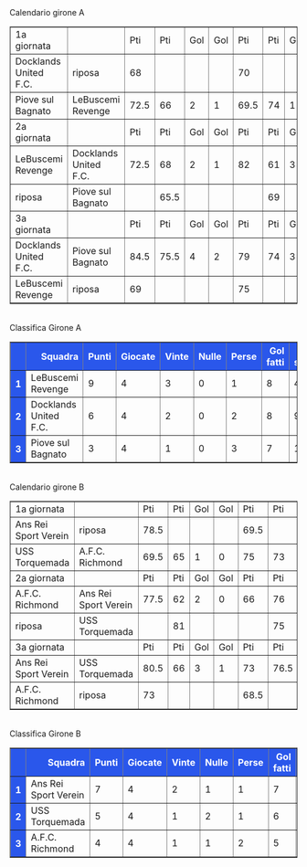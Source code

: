 <style>th{background-color: rgb(42, 87, 235);color: white;}</style><th>Calendario girone A</th><table border="1" class="dataframe">
  <tbody>
    <tr>
      <td>1a giornata</td>
      <td></td>
      <td>Pti</td>
      <td>Pti</td>
      <td>Gol</td>
      <td>Gol</td>
      <td>Pti</td>
      <td>Pti</td>
      <td>Gol</td>
      <td>Gol</td>
    </tr>
    <tr>
      <td>Docklands United F.C.</td>
      <td>riposa</td>
      <td>68</td>
      <td></td>
      <td></td>
      <td></td>
      <td>70</td>
      <td></td>
      <td></td>
      <td></td>
    </tr>
    <tr>
      <td>Piove sul Bagnato</td>
      <td>LeBuscemi Revenge</td>
      <td>72.5</td>
      <td>66</td>
      <td>2</td>
      <td>1</td>
      <td>69.5</td>
      <td>74</td>
      <td>1</td>
      <td>2</td>
    </tr>
    <tr>
      <td>2a giornata</td>
      <td></td>
      <td>Pti</td>
      <td>Pti</td>
      <td>Gol</td>
      <td>Gol</td>
      <td>Pti</td>
      <td>Pti</td>
      <td>Gol</td>
      <td>Gol</td>
    </tr>
    <tr>
      <td>LeBuscemi Revenge</td>
      <td>Docklands United F.C.</td>
      <td>72.5</td>
      <td>68</td>
      <td>2</td>
      <td>1</td>
      <td>82</td>
      <td>61</td>
      <td>3</td>
      <td>0</td>
    </tr>
    <tr>
      <td>riposa</td>
      <td>Piove sul Bagnato</td>
      <td></td>
      <td>65.5</td>
      <td></td>
      <td></td>
      <td></td>
      <td>69</td>
      <td></td>
      <td></td>
    </tr>
    <tr>
      <td>3a giornata</td>
      <td></td>
      <td>Pti</td>
      <td>Pti</td>
      <td>Gol</td>
      <td>Gol</td>
      <td>Pti</td>
      <td>Pti</td>
      <td>Gol</td>
      <td>Gol</td>
    </tr>
    <tr>
      <td>Docklands United F.C.</td>
      <td>Piove sul Bagnato</td>
      <td>84.5</td>
      <td>75.5</td>
      <td>4</td>
      <td>2</td>
      <td>79</td>
      <td>74</td>
      <td>3</td>
      <td>2</td>
    </tr>
    <tr>
      <td>LeBuscemi Revenge</td>
      <td>riposa</td>
      <td>69</td>
      <td></td>
      <td></td>
      <td></td>
      <td>75</td>
      <td></td>
      <td></td>
      <td></td>
    </tr>
  </tbody>
</table><th><br/></th><th>Classifica Girone A</th><table border="1" class="dataframe">
  <thead>
    <tr style="text-align: right;">
      <th></th>
      <th>Squadra</th>
      <th>Punti</th>
      <th>Giocate</th>
      <th>Vinte</th>
      <th>Nulle</th>
      <th>Perse</th>
      <th>Gol fatti</th>
      <th>Gol subiti</th>
      <th>Diff. Reti</th>
      <th>Punti tot.</th>
      <th>Media pti</th>
    </tr>
  </thead>
  <tbody>
    <tr>
      <th>1</th>
      <td>LeBuscemi Revenge</td>
      <td>9</td>
      <td>4</td>
      <td>3</td>
      <td>0</td>
      <td>1</td>
      <td>8</td>
      <td>4</td>
      <td>4</td>
      <td>438.5</td>
      <td>73.08</td>
    </tr>
    <tr>
      <th>2</th>
      <td>Docklands United F.C.</td>
      <td>6</td>
      <td>4</td>
      <td>2</td>
      <td>0</td>
      <td>2</td>
      <td>8</td>
      <td>9</td>
      <td>-1</td>
      <td>430.5</td>
      <td>71.75</td>
    </tr>
    <tr>
      <th>3</th>
      <td>Piove sul Bagnato</td>
      <td>3</td>
      <td>4</td>
      <td>1</td>
      <td>0</td>
      <td>3</td>
      <td>7</td>
      <td>10</td>
      <td>-3</td>
      <td>426</td>
      <td>71.00</td>
    </tr>
  </tbody>
</table><th><br/></th><th>Calendario girone B</th><table border="1" class="dataframe">
  <tbody>
    <tr>
      <td>1a giornata</td>
      <td></td>
      <td>Pti</td>
      <td>Pti</td>
      <td>Gol</td>
      <td>Gol</td>
      <td>Pti</td>
      <td>Pti</td>
      <td>Gol</td>
      <td>Gol</td>
    </tr>
    <tr>
      <td>Ans Rei Sport Verein</td>
      <td>riposa</td>
      <td>78.5</td>
      <td></td>
      <td></td>
      <td></td>
      <td>69.5</td>
      <td></td>
      <td></td>
      <td></td>
    </tr>
    <tr>
      <td>USS Torquemada</td>
      <td>A.F.C. Richmond</td>
      <td>69.5</td>
      <td>65</td>
      <td>1</td>
      <td>0</td>
      <td>75</td>
      <td>73</td>
      <td>2</td>
      <td>2</td>
    </tr>
    <tr>
      <td>2a giornata</td>
      <td></td>
      <td>Pti</td>
      <td>Pti</td>
      <td>Gol</td>
      <td>Gol</td>
      <td>Pti</td>
      <td>Pti</td>
      <td>Gol</td>
      <td>Gol</td>
    </tr>
    <tr>
      <td>A.F.C. Richmond</td>
      <td>Ans Rei Sport Verein</td>
      <td>77.5</td>
      <td>62</td>
      <td>2</td>
      <td>0</td>
      <td>66</td>
      <td>76</td>
      <td>1</td>
      <td>2</td>
    </tr>
    <tr>
      <td>riposa</td>
      <td>USS Torquemada</td>
      <td></td>
      <td>81</td>
      <td></td>
      <td></td>
      <td></td>
      <td>75</td>
      <td></td>
      <td></td>
    </tr>
    <tr>
      <td>3a giornata</td>
      <td></td>
      <td>Pti</td>
      <td>Pti</td>
      <td>Gol</td>
      <td>Gol</td>
      <td>Pti</td>
      <td>Pti</td>
      <td>Gol</td>
      <td>Gol</td>
    </tr>
    <tr>
      <td>Ans Rei Sport Verein</td>
      <td>USS Torquemada</td>
      <td>80.5</td>
      <td>66</td>
      <td>3</td>
      <td>1</td>
      <td>73</td>
      <td>76.5</td>
      <td>2</td>
      <td>2</td>
    </tr>
    <tr>
      <td>A.F.C. Richmond</td>
      <td>riposa</td>
      <td>73</td>
      <td></td>
      <td></td>
      <td></td>
      <td>68.5</td>
      <td></td>
      <td></td>
      <td></td>
    </tr>
  </tbody>
</table><th><br/></th><th>Classifica Girone B</th><table border="1" class="dataframe">
  <thead>
    <tr style="text-align: right;">
      <th></th>
      <th>Squadra</th>
      <th>Punti</th>
      <th>Giocate</th>
      <th>Vinte</th>
      <th>Nulle</th>
      <th>Perse</th>
      <th>Gol fatti</th>
      <th>Gol subiti</th>
      <th>Diff. Reti</th>
      <th>Punti tot.</th>
      <th>Media pti</th>
    </tr>
  </thead>
  <tbody>
    <tr>
      <th>1</th>
      <td>Ans Rei Sport Verein</td>
      <td>7</td>
      <td>4</td>
      <td>2</td>
      <td>1</td>
      <td>1</td>
      <td>7</td>
      <td>6</td>
      <td>1</td>
      <td>439.5</td>
      <td>73.25</td>
    </tr>
    <tr>
      <th>2</th>
      <td>USS Torquemada</td>
      <td>5</td>
      <td>4</td>
      <td>1</td>
      <td>2</td>
      <td>1</td>
      <td>6</td>
      <td>7</td>
      <td>-1</td>
      <td>443</td>
      <td>73.83</td>
    </tr>
    <tr>
      <th>3</th>
      <td>A.F.C. Richmond</td>
      <td>4</td>
      <td>4</td>
      <td>1</td>
      <td>1</td>
      <td>2</td>
      <td>5</td>
      <td>5</td>
      <td>0</td>
      <td>423</td>
      <td>70.50</td>
    </tr>
  </tbody>
</table><th><br/></th>